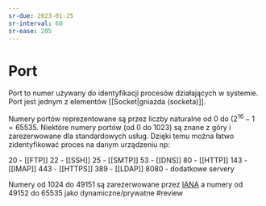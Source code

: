```yaml
---
sr-due: 2023-01-25
sr-interval: 60
sr-ease: 205
---
```


# Port
Port to numer używany do identyfikacji procesów działających w systemie. Port jest jednym z elementów [[Socket|gniazda (socketa)]].

Numery portów reprezentowane są przez liczby naturalne od $0$ do $(2^{16}-1 = 65535$. Niektóre numery portów (od $0$ do $1023$) są znane z góry i zarezerwowane dla standardowych usług. Dzięki temu można łatwo zidentyfikować proces na danym urządzeniu np:

20 - [[FTP]]
22 - [[SSH]]
25 - [[SMTP]]
53 - [[DNS]]
80 - [[HTTP]]
143 - [[IMAP]]
443 - [[HTTPS]]
389 - [[LDAP]]
8080 - dodatkowe servery

Numery od $1024$ do $49151$ są zarezerwowane przez [IANA](https://www.iana.org/) a numery od $49152$ do $65535$ jako dynamiczne/prywatne
#review